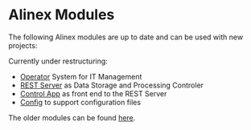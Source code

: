 # Alinex Modules

The following Alinex modules are up to date and can be used with new projects:

Currently under restructuring:
- [Operator](https://alinex.gitbooks.io/operator/) System for IT Management
- [REST Server](https://alinex.gitbooks.io/rest/) as Data Storage and Processing Controler
- [Control App](https://alinex.gitbooks.io/control/) as front end to the REST Server
- [Config](https://alinex.gitbooks.io/config/) to support configuration files

The older modules can be found [here](https://alinex.github.io/code.html).
